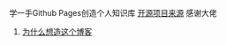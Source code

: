 学一手Github Pages创造个人知识库
[开源项目来源](https://github.com/csjue/csjue.github.io) 感谢大佬


1. [为什么想造这个博客](_posts/2022-10-31-WhyIwantablog.md)
